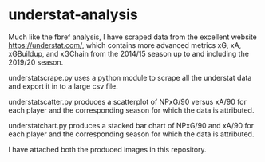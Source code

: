 # understat-analysis

Much like the fbref analysis, I have scraped data from the excellent website https://understat.com/, which contains more advanced metrics
xG, xA, xGBuildup, and xGChain from the 2014/15 season up to and including the 2019/20 season.

understatscrape.py uses a python module to scrape all the understat data and export it in to a large csv file.

understatscatter.py produces a scatterplot of NPxG/90 versus xA/90 for each player and the corresponding season for which the data is attributed.

understatchart.py produces a stacked bar chart of NPxG/90 and xA/90 for each player and the corresponding season for which the data is attributed.

I have attached both the produced images in this repository.
